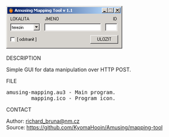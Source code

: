 ![Amusing Mapping tool](https://github.com/KyomaHooin/Amusing/raw/master/mapping-tool/mapping_screen.png "screenshot")

DESCRIPTION

Simple GUI for data manipulation over HTTP POST.

FILE

<pre>
amusing-mapping.au3 - Main program.
        mapping.ico - Program icon.
</pre>

CONTACT

Author: richard_bruna@nm.cz<br>
Source: https://github.com/KyomaHooin/Amusing/mapping-tool
